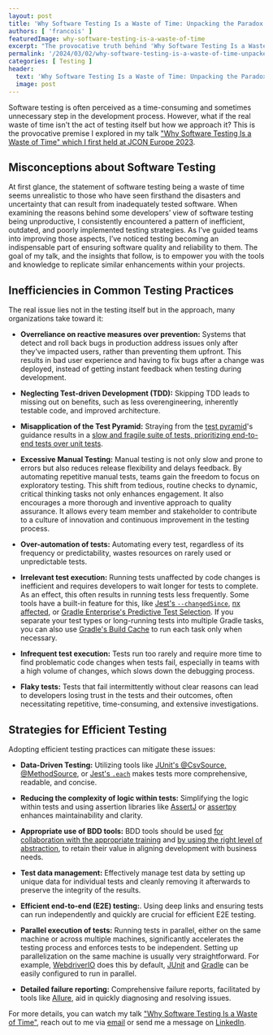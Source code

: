 ```yaml
---
layout: post
title: 'Why Software Testing Is a Waste of Time: Unpacking the Paradox'
authors: [ 'francois' ]
featuredImage: why-software-testing-is-a-waste-of-time
excerpt: "The provocative truth behind 'Why Software Testing Is a Waste of Time' and how revolutionizing your approach can transform testing from a chore to a cornerstone of software excellence."
permalink: '/2024/03/02/why-software-testing-is-a-waste-of-time-unpacked.html'
categories: [ Testing ]
header:
  text: 'Why Software Testing Is a Waste of Time: Unpacking the Paradox'
  image: post
---
```


Software testing is often perceived as a time-consuming and sometimes unnecessary step in the development process.
However, what if the real waste of time isn't the act of testing itself but how we approach it? This is the provocative
premise I explored in my
talk ["Why Software Testing Is a Waste of Time" which I first held at JCON Europe 2023](https://www.youtube.com/watch?v=qQVhb3z244Q).

## Misconceptions about Software Testing

At first glance, the statement of software testing being a waste of time seems unrealistic to those who have seen
firsthand the disasters and uncertainty that can result from inadequately tested software. When examining the reasons
behind some developers’ view of software testing being unproductive, I consistently encountered a pattern of
inefficient, outdated, and poorly implemented testing strategies. As I’ve guided teams into improving those aspects,
I’ve noticed testing becoming an indispensable part of ensuring software quality and reliability to them. The goal of my
talk, and the insights that follow, is to empower you with the tools and knowledge to replicate similar enhancements
within your projects.

## Inefficiencies in Common Testing Practices

The real issue lies not in the testing itself but in the approach, many organizations take toward it:

* **Overreliance on reactive measures over prevention:** Systems that detect and roll back bugs in production address
  issues only after they've impacted users, rather than preventing them upfront. This results in bad user experience and
  having to fix bugs after a change was deployed, instead of getting instant feedback when testing during development.

* **Neglecting Test-driven Development (TDD):** Skipping TDD leads to missing out on benefits, such as less
  overengineering, inherently testable code, and improved architecture.

* **Misapplication of the Test Pyramid:** Straying from
  the [test pyramid](https://martinfowler.com/articles/practical-test-pyramid.html)'s guidance results in
  a [slow and fragile suite of tests, prioritizing end-to-end tests over unit tests](https://www.youtube.com/watch?v=CI8KX6tr4vM&t=368s).

* **Excessive Manual Testing:** Manual testing is not only slow and prone to errors but also reduces release flexibility
  and delays feedback. By automating repetitive manual tests, teams gain the freedom to focus on exploratory testing.
  This shift from tedious, routine checks to dynamic, critical thinking tasks not only enhances engagement. It also
  encourages a more thorough and inventive approach to quality assurance. It allows every team member and stakeholder to
  contribute to a culture of innovation and continuous improvement in the testing process.

* **Over-automation of tests:** Automating every test, regardless of its frequency or predictability, wastes resources
  on rarely used or unpredictable tests.

* **Irrelevant test execution:** Running tests unaffected by code changes is inefficient and requires developers to wait
  longer for tests to complete. As an effect, this often results in running tests less frequently.
  Some tools have a built-in feature for this, like [Jest's `--changedSince`](https://jestjs.io/docs/cli),
  [nx affected](https://nx.dev/concepts/affected),
  or [Gradle Enterprise's Predictive Test Selection](https://gradle.com/gradle-enterprise-solutions/predictive-test-selection/).
  If you separate your test types or long-running tests into multiple Gradle tasks, you can also
  use [Gradle's Build Cache](https://docs.gradle.org/current/userguide/build_cache.html) to run each task only when
  necessary.

* **Infrequent test execution:** Tests run too rarely and require more time to find problematic code changes when tests
  fail, especially in teams with a high volume of changes, which slows down the debugging process.

* **Flaky tests:** Tests that fail intermittently without clear reasons can lead to developers losing trust in the tests
  and their outcomes, often necessitating repetitive, time-consuming, and extensive investigations.

## Strategies for Efficient Testing

Adopting efficient testing practices can mitigate these issues:

* **Data-Driven Testing:** Utilizing tools
  like [JUnit's @CsvSource, @MethodSource](https://junit.org/junit5/docs/current/user-guide/),
  or [Jest's `.each`](https://jestjs.io/docs/api) makes tests more comprehensive, readable, and concise.

* **Reducing the complexity of logic within tests:** Simplifying the logic within tests and using assertion libraries
  like [AssertJ](https://assertj.github.io/doc/) or [assertpy](https://github.com/assertpy/assertpy) enhances
  maintainability and clarity.

* **Appropriate use of BDD tools:** BDD tools should be
  used [for collaboration with the appropriate training](https://cucumber.io/blog/collaboration/the-worlds-most-misunderstood-collaboration-tool/)
  and [by using the right level of abstraction](https://lizkeogh.com/2011/03/04/step-away-from-the-tools/), to retain
  their value in aligning development with business needs.

* **Test data management:** Effectively manage test data by setting up unique data for individual tests and cleanly
  removing it afterwards to preserve the integrity of the results.

* **Efficient end-to-end (E2E) testing:**. Using deep links and ensuring tests can run independently and quickly are
  crucial for efficient E2E testing.

* **Parallel execution of tests:** Running tests in parallel, either on the same machine or across multiple machines,
  significantly accelerates the testing process and enforces tests to be independent. Setting up parallelization on the
  same machine is usually very straightforward. For example, [WebdriverIO](https://webdriver.io/docs/organizingsuites/)
  does this by
  default, [JUnit](https://junit.org/junit5/docs/5.3.0-M1/user-guide/index.html#writing-tests-parallel-execution)
  and [Gradle](https://docs.gradle.org/current/userguide/performance.html#parallel_execution) can be easily configured
  to run in parallel.

* **Detailed failure reporting:** Comprehensive failure reports, facilitated by tools
  like [Allure](https://qameta.io/allure-report/), aid in quickly diagnosing and resolving issues.

For more details, you can watch my
talk ["Why Software Testing Is a Waste of Time"](https://www.youtube.com/watch?v=qQVhb3z244Q),
reach out to me via [email](mailto:francois.martin@karakun.com) or send me a message
on [LinkedIn](https://linkedin.com/in/françoismartin).
